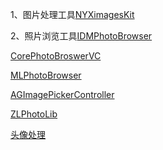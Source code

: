 
1、图片处理工具[NYXimagesKit](https://github.com/Nyx0uf/NYXImagesKit)

2、照片浏览工具[IDMPhotoBrowser](https://github.com/ideaismobile/IDMPhotoBrowser)
	
[CorePhotoBroswerVC](https://github.com/nsdictionary/CorePhotoBroswerVC)

[MLPhotoBrowser](https://github.com/MakeZL/MLPhotoBrowser)

[AGImagePickerController](https://github.com/SpringOx/AGImagePickerController)

[ZLPhotoLib](https://github.com/MakeZL/ZLPhotoLib)

[头像处理](https://github.com/windshg/VPImageCropper)







